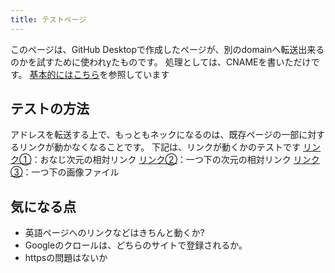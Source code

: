 ```yaml
---
title: テストページ
---
```


このページは、GitHub Desktopで作成したページが、別のdomainへ転送出来るのかを試すために使われyたものです。
処理としては、CNAMEを書いただけです。
[基本的にはこちら](https://docs.github.com/ja/github/working-with-github-pages/managing-a-custom-domain-for-your-github-pages-site#%E3%82%B5%E3%83%96%E3%83%89%E3%83%A1%E3%82%A4%E3%83%B3%E3%82%92%E8%A8%AD%E5%AE%9A%E3%81%99%E3%82%8B)を参照しています<br>

## テストの方法
アドレスを転送する上で、もっともネックになるのは、既存ページの一部に対するリンクが動かなくなることです。
下記は、リンクが動くかのテストです
[リンク①](what_not_new)：おなじ次元の相対リンク
[リンク②](support/index)：一つ下の次元の相対リンク
[リンク③](support/test.jpg)：一つ下の画像ファイル

## 気になる点
- 英語ページへのリンクなどはきちんと動くか?
- Googleのクロールは、どちらのサイトで登録されるか。
- httpsの問題はないか